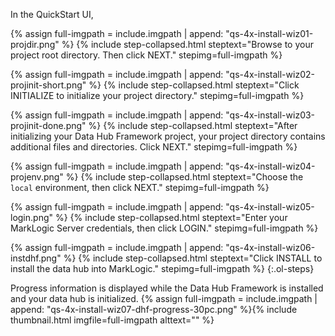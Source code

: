 In the QuickStart UI,


{% assign full-imgpath = include.imgpath | append: "qs-4x-install-wiz01-projdir.png" %}
{% include step-collapsed.html
   steptext="Browse to your project root directory. Then click <span class='inline-button'>NEXT</span>."
   stepimg=full-imgpath
%}


{% assign full-imgpath = include.imgpath | append: "qs-4x-install-wiz02-projinit-short.png" %}
{% include step-collapsed.html
   steptext="Click <span class='inline-button'>INITIALIZE</span> to initialize your project directory."
   stepimg=full-imgpath
%}


{% assign full-imgpath = include.imgpath | append: "qs-4x-install-wiz03-projinit-done.png" %}
{% include step-collapsed.html
   steptext="After initializing your Data Hub Framework project, your project directory contains additional files and directories. Click <span class='inline-button'>NEXT</span>."
   stepimg=full-imgpath
%}


{% assign full-imgpath = include.imgpath | append: "qs-4x-install-wiz04-projenv.png" %}
{% include step-collapsed.html
   steptext="Choose the <code>local</code> environment, then click <span class='inline-button'>NEXT</span>."
   stepimg=full-imgpath
%}


{% assign full-imgpath = include.imgpath | append: "qs-4x-install-wiz05-login.png" %}
{% include step-collapsed.html
   steptext="Enter your MarkLogic Server credentials, then click <span class='inline-button'>LOGIN</span>."
   stepimg=full-imgpath
%}


{% assign full-imgpath = include.imgpath | append: "qs-4x-install-wiz06-instdhf.png" %}
{% include step-collapsed.html
   steptext="Click <span class='inline-button'>INSTALL</span> to install the data hub into MarkLogic."
   stepimg=full-imgpath
%}
{:.ol-steps}


Progress information is displayed while the Data Hub Framework is installed and your data hub is initialized.
  {% assign full-imgpath = include.imgpath | append: "qs-4x-install-wiz07-dhf-progress-30pc.png" %}{% include thumbnail.html imgfile=full-imgpath alttext="" %}
